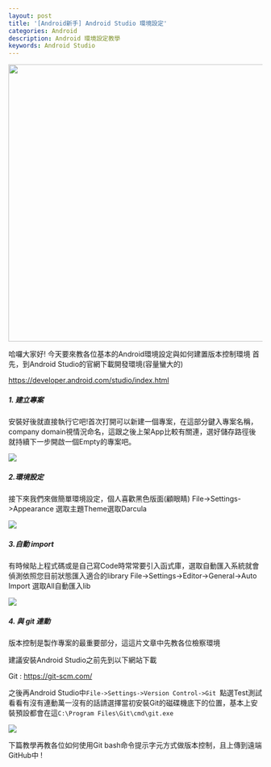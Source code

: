 ```yaml
---
layout: post
title: '[Android新手] Android Studio 環境設定'
categories: Android
description: Android 環境設定教學
keywords: Android Studio
---
```


<img src="https://cdn57.androidauthority.net/wp-content/uploads/2017/05/android-studio-logo-840x359.png" width="550" >

哈囉大家好!
今天要來教各位基本的Android環境設定與如何建置版本控制環境
首先，到Android Studio的官網下載開發環境(容量蠻大的)

https://developer.android.com/studio/index.html


##### 1. 建立專案
安裝好後就直接執行它吧!首次打開可以新建一個專案，在這部分鍵入專案名稱，company domain視情況命名，這跟之後上架App比較有關連，選好儲存路徑後就持續下一步開啟一個Empty的專案吧。

<img src="https://2.bp.blogspot.com/-sBQ4kkmBqyA/WW3kIpZd_3I/AAAAAAAABro/FS28R3WfNVwsaVTnuXGcC7DJQHqAK1x3ACLcBGAs/s1600/1.png">

##### 2.環境設定
接下來我們來做簡單環境設定，個人喜歡黑色版面(顧眼睛)
 File->Settings->Appearance 選取主題Theme選取Darcula

<img src="https://1.bp.blogspot.com/-g2PT34dsow8/WW3lF-4wotI/AAAAAAAABrs/ddohUYZOVj4B1o1lbSxhhzh3WSnGACkdgCLcBGAs/s1600/2.png">

##### 3.自動 import
有時候貼上程式碼或是自己寫Code時常常要引入函式庫，選取自動匯入系統就會偵測依照您目前狀態匯入適合的library
 File->Settings->Editor->General->Auto Import 選取All自動匯入lib

<img src="https://3.bp.blogspot.com/-mO_q3Ma9I5o/WW3mHuS_pvI/AAAAAAAABrw/iUdYApfQmbg4beISrVO4xOpNJSMq2cXewCLcBGAs/s640/3.png">

##### 4. 與 git 連動

版本控制是製作專案的最重要部分，這這片文章中先教各位檢察環境

建議安裝Android Studio之前先到以下網站下載

Git : https://git-scm.com/

之後再Android Studio中`File->Settings->Version Control->Git `點選Test測試看看有沒有連動萬一沒有的話請選擇當初安裝Git的磁碟機底下的位置，基本上安裝預設都會在這`C:\Program Files\Git\cmd\git.exe`

<img src="https://4.bp.blogspot.com/-1jzriqUS2y8/WW3nrSpM47I/AAAAAAAABr4/XQeVksFxkwMaAjp-2DFUFj02HwqW145VwCLcBGAs/s1600/4.png">

下篇教學再教各位如何使用Git bash命令提示字元方式做版本控制，且上傳到遠端GitHub中 !